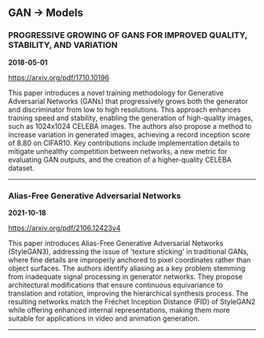 ## GAN -> Models



### PROGRESSIVE GROWING OF GANS FOR IMPROVED QUALITY, STABILITY, AND VARIATION

**2018-05-01**

https://arxiv.org/pdf/1710.10196

This paper introduces a novel training methodology for Generative Adversarial Networks (GANs) that progressively grows both the generator and discriminator from low to high resolutions. This approach enhances training speed and stability, enabling the generation of high-quality images, such as 1024x1024 CELEBA images. The authors also propose a method to increase variation in generated images, achieving a record inception score of 8.80 on CIFAR10. Key contributions include implementation details to mitigate unhealthy competition between networks, a new metric for evaluating GAN outputs, and the creation of a higher-quality CELEBA dataset.

---

### Alias-Free Generative Adversarial Networks

**2021-10-18**

https://arxiv.org/pdf/2106.12423v4

This paper introduces Alias-Free Generative Adversarial Networks (StyleGAN3), addressing the issue of 'texture sticking' in traditional GANs, where fine details are improperly anchored to pixel coordinates rather than object surfaces. The authors identify aliasing as a key problem stemming from inadequate signal processing in generator networks. They propose architectural modifications that ensure continuous equivariance to translation and rotation, improving the hierarchical synthesis process. The resulting networks match the Fréchet Inception Distance (FID) of StyleGAN2 while offering enhanced internal representations, making them more suitable for applications in video and animation generation.

---